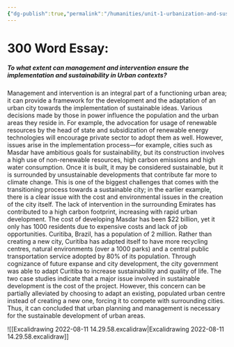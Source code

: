 ```yaml
---
{"dg-publish":true,"permalink":"/humanities/unit-1-urbanization-and-sustainability/class-notes-and-work/12-to-what-extent-can-management-08-08-2022/","dgHomeLink":true,"dgPassFrontmatter":true}
---
```


# 300 Word Essay:
##### __To what extent__ can management and intervention ensure the implementation and sustainability in Urban contexts?
Management and intervention is an integral part of a functioning urban area; it can provide a framework for the development and the adaptation of an urban city towards the implementation of sustainable ideas. Various decisions made by those in power influence the population and the urban areas they reside in. For example, the advocation for usage of renewable resources by the head of state and subsidization of renewable energy technologies will encourage private sector to adopt them as well.
However, issues arise in the implementation process—for example, cities such as Masdar have ambitious goals for sustainability, but its construction involves a high use of non-renewable resources, high carbon emissions and high water consumption. Once it is built, it may be considered sustainable, but it is surrounded by unsustainable developments that contribute far more to climate change. This is one of the biggest challenges that comes with the transitioning process towards a sustainable city; in the earlier example, there is a clear issue with the cost and environmental issues in the creation of the city itself. The lack of intervention in the surrounding Emirates has contributed to a high carbon footprint, increasing with rapid urban development. The cost of developing Masdar has been $22 billion, yet it only has 1000 residents due to expensive costs and lack of job opportunities.
Curitiba, Brazil, has a population of 2 million. Rather than creating a new city, Curitiba has adapted itself to have more recycling centres, natural environments (over a 1000 parks) and a central public transportation service adopted by 80% of its population. Through cognizance of future expanse and city development, the city government was able to adapt Curitiba to increase sustainability and quality of life. 
The two case studies indicate that a major issue involved in sustainable development is the cost of the project. However, this concern can be partially alleviated by choosing to adapt an existing, populated urban centre instead of creating a new one, forcing it to compete with surrounding cities. Thus, it can concluded that urban planning and management is necessary for the sustainable development of urban areas.

![[Excalidrawing 2022-08-11 14.29.58.excalidraw|Excalidrawing 2022-08-11 14.29.58.excalidraw]]